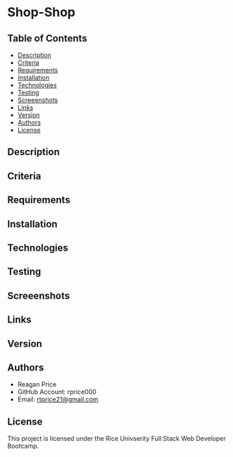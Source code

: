 # Shop-Shop

## Table of Contents
* [Description](#description)
* [Criteria](#criteria)
* [Requirements](#requirements)
* [Installation](#installation)
* [Technologies](#technologies)
* [Testing](#testing)
* [Screeenshots](#screenshots)
* [Links](#links)
* [Version](#version)
* [Authors](#authors)
* [License](#license)


## Description




## Criteria


## Requirements


## Installation


## Technologies


## Testing


## Screeenshots


## Links




## Version


## Authors
- Reagan Price
- GitHub Account: rprice000
- Email: rtprice21@gmail.com

## License
This project is licensed under the Rice Univserity Full Stack Web Developer Bootcamp.